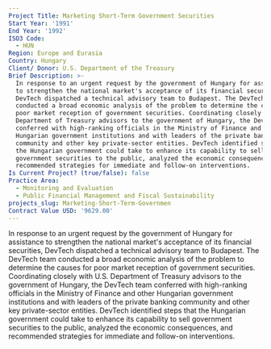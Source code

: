 ```yaml
---
Project Title: Marketing Short-Term Government Securities
Start Year: '1991'
End Year: '1992'
ISO3 Code:
  - HUN
Region: Europe and Eurasia
Country: Hungary
Client/ Donor: U.S. Department of the Treasury
Brief Description: >-
  In response to an urgent request by the government of Hungary for assistance
  to strengthen the national market's acceptance of its financial securities,
  DevTech dispatched a technical advisory team to Budapest. The DevTech team
  conducted a broad economic analysis of the problem to determine the causes for
  poor market reception of government securities. Coordinating closely with U.S.
  Department of Treasury advisors to the government of Hungary, the DevTech team
  conferred with high-ranking officials in the Ministry of Finance and other
  Hungarian government institutions and with leaders of the private banking
  community and other key private-sector entities. DevTech identified steps that
  the Hungarian government could take to enhance its capability to sell
  government securities to the public, analyzed the economic consequences, and
  recommended strategies for immediate and follow-on interventions.
Is Current Project? (true/false): false
Practice Area:
  - Monitoring and Evaluation
  - Public Financial Management and Fiscal Sustainability
projects_slug: Marketing-Short-Term-Governmen
Contract Value USD: '9629.00'
---
```

In response to an urgent request by the government of Hungary for assistance to strengthen the national market's acceptance of its financial securities, DevTech dispatched a technical advisory team to Budapest. The DevTech team conducted a broad economic analysis of the problem to determine the causes for poor market reception of government securities. Coordinating closely with U.S. Department of Treasury advisors to the government of Hungary, the DevTech team conferred with high-ranking officials in the Ministry of Finance and other Hungarian government institutions and with leaders of the private banking community and other key private-sector entities. DevTech identified steps that the Hungarian government could take to enhance its capability to sell government securities to the public, analyzed the economic consequences, and recommended strategies for immediate and follow-on interventions.